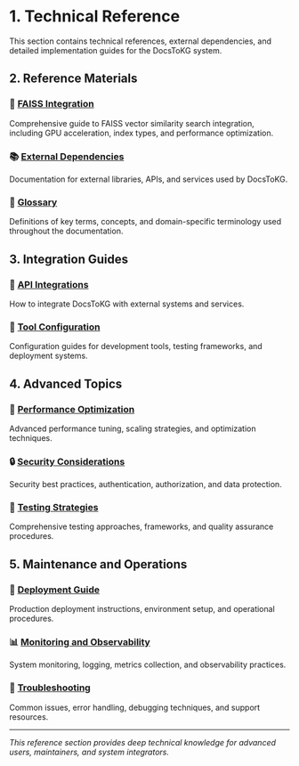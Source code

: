 # 1. Technical Reference

This section contains technical references, external dependencies, and detailed implementation guides for the DocsToKG system.

## 2. Reference Materials

### 🔗 [FAISS Integration](./faiss/)

Comprehensive guide to FAISS vector similarity search integration, including GPU acceleration, index types, and performance optimization.

### 📚 [External Dependencies](./dependencies/)

Documentation for external libraries, APIs, and services used by DocsToKG.

### 📖 [Glossary](./glossary.md)

Definitions of key terms, concepts, and domain-specific terminology used throughout the documentation.

## 3. Integration Guides

### 🔌 [API Integrations](./api-integrations/)

How to integrate DocsToKG with external systems and services.

### 🔧 [Tool Configuration](./tooling/)

Configuration guides for development tools, testing frameworks, and deployment systems.

## 4. Advanced Topics

### 🚀 [Performance Optimization](./performance/)

Advanced performance tuning, scaling strategies, and optimization techniques.

### 🔒 [Security Considerations](./security/)

Security best practices, authentication, authorization, and data protection.

### 🧪 [Testing Strategies](./testing/)

Comprehensive testing approaches, frameworks, and quality assurance procedures.

## 5. Maintenance and Operations

### 🔄 [Deployment Guide](./deployment/)

Production deployment instructions, environment setup, and operational procedures.

### 📊 [Monitoring and Observability](./monitoring/)

System monitoring, logging, metrics collection, and observability practices.

### 🚨 [Troubleshooting](./troubleshooting/)

Common issues, error handling, debugging techniques, and support resources.

---

*This reference section provides deep technical knowledge for advanced users, maintainers, and system integrators.*
